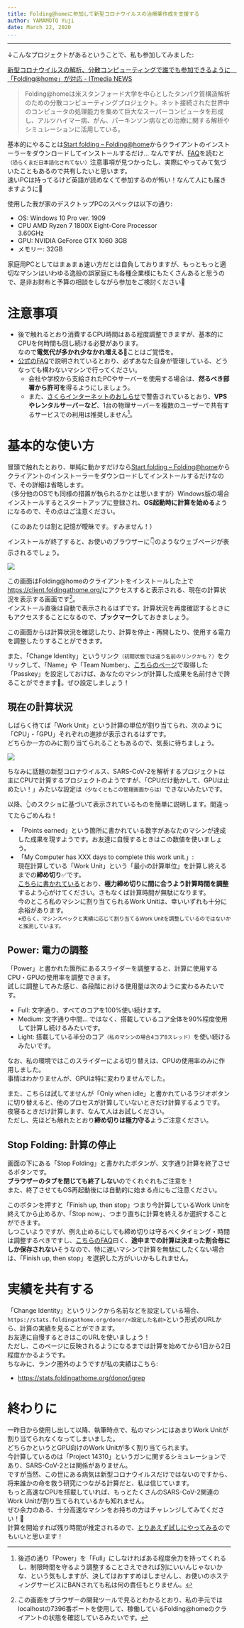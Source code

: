 ```yaml
---
title: Folding@homeに参加して新型コロナウイルスの治療薬作成を支援する
author: YAMAMOTO Yuji
date: March 22, 2020
...
```

---

↓こんなプロジェクトがあるということで、私も参加してみました:

[新型コロナウイルスの解析、分散コンピューティングで誰でも参加できるように　「Folding@home」が対応 - ITmedia NEWS](https://www.itmedia.co.jp/news/articles/2003/15/news015.html)

> Folding@homeは米スタンフォード大学を中心としたタンパク質構造解析のための分散コンピューティングプロジェクト。ネット接続された世界中のコンピュータの処理能力を集めて巨大なスーパーコンピュータを形成し、アルツハイマー病、がん、パーキンソン病などの治療に関する解析やシミュレーションに活用している。

基本的にやることは[Start folding – Folding@home](https://foldingathome.org/start-folding/)からクライアントのインストーラーをダウンロードしてインストールするだけ... なんですが、[FAQ](https://foldingathome.org/support/faq/)を読むと<small>（恐らくまだ日本語化されてない）</small>注意事項が見つかったし、実際にやってみて気づいたこともあるので共有したいと思います。  
速いPCは持ってるけど英語が読めなくて参加するのが怖い！なんて人にも届きますように🙏

使用した我が家のデスクトップPCのスペックは以下の通り:

- OS: Windows 10 Pro ver. 1909
- CPU AMD Ryzen 7 1800X Eight-Core Processor  
  3.60GHz
- GPU: NVIDIA GeForce GTX 1060 3GB
- メモリー: 32GB

家庭用PCとしてはまぁまぁ速い方だとは自負しておりますが、もっともっと適切なマシンはいわゆる逸般の誤家庭にも各種企業様にもたくさんあると思うので、是非お財布と予算の相談をしながら参加をご検討ください🙇

# 注意事項

- 後で触れるとおり消費するCPU時間はある程度調整できますが、基本的にCPUを何時間も回し続ける必要があります。  
  なので**電気代が多かれ少なかれ増える**💸ことはご覚悟を。
- [公式のFAQ](https://foldingathome.org/support/faq/project-details/#can-i-run-foldinghome-on-a-machine-i-dont-own)で説明されているとおり、必ずあなた自身が管理している、どうなっても構わないマシンで行ってください。
    - 会社や学校から支給されたPCやサーバーを使用する場合は、**然るべき部署から許可を**得るようにしましょう。
    - また、[さくらインターネットのおしらせ](https://cloud-news.sakura.ad.jp/2020/03/18/sacloud-folding-at-home/)で警告されているとおり、**VPSやレンタルサーバーなど**、1台の物理サーバーを複数のユーザーで共有するサービスでの利用は推奨しません[^vps]。

[^vps]: 後述の通り「Power」を「Full」にしなければある程度余力を持ってくれるし、制限時間を守るよう調整することさえできれば別にいいんじゃないかな、という気もしますが、決してはおすすめはしませんし、お使いのホスティングサービスにBANされても私は何の責任もとりません。

# 基本的な使い方

冒頭で触れたとおり、単純に動かすだけなら[Start folding – Folding@home](https://foldingathome.org/start-folding/)からクライアントのインストーラーをダウンロードしてインストールするだけなので、その詳細は省略します。  
（多分他のOSでも同様の措置が執られるかとは思いますが）Windows版の場合インストールするとスタートアップに登録され、**OS起動時に計算を始める**ようになるので、その点はご注意ください。

（このあたりは割と記憶が曖昧です。すみません！）

インストールが終了すると、お使いのブラウザーに👇のようなウェブページが表示されるでしょう。

![](/imgs/2020-03-22-folding-at-home/initial.jpg)

この画面はFolding@homeのクライアントをインストールした上で<https://client.foldingathome.org/>にアクセスすると表示される、現在の計算状況を表示する画面です[^localhost]。  
インストール直後は自動で表示されるはずです。計算状況を再度確認するときにもアクセスすることになるので、**ブックマーク**しておきましょう。

[^localhost]: この画面をブラウザーの開発ツールで見るとわかるとおり、私の手元ではlocalhostの7396番ポートを使用して、稼働しているFolding@homeのクライアントの状態を確認しているみたいです。

この画面からは計算状況を確認したり、計算を停止・再開したり、使用する電力を調整したりすることができます。

また、「Change Identity」というリンク<small>（初期状態では違う名前のリンクかも？）</small>をクリックして、「Name」や「Team Number」、[こちらのページ](https://apps.foldingathome.org/getpasskey)で取得した「Passkey」を設定しておけば、あなたのマシンが計算した成果を名前付きで誇ることができます😤。ぜひ設定しましょう！

## 現在の計算状況

しばらく待てば「Work Unit」という計算の単位が割り当てられ、次のように「CPU」・「GPU」それぞれの進捗が表示されるはずです。  
どちらか一方のみに割り当てられることもあるので、気長に待ちましょう。

![](/imgs/2020-03-22-folding-at-home/started.jpg)

ちなみに話題の新型コロナウイルス、SARS-CoV-2を解析するプロジェクトは主にCPUで計算するプロジェクトのようですが、「CPUだけ動かして、GPUは止めたい！」みたいな設定は<small>（少なくともこの管理画面からは）</small>できないみたいです。

以降、👆のスクショに基づいて表示されているものを簡単に説明します。間違ってたらごめんね！

- 「Points earned」という箇所に書かれている数字があなたのマシンが達成した成果を現すようです。お友達に自慢するときはこの数値を使いましょう。
- 「My Computer has XXX days to complete this work unit.」:  
  現在計算している「Work Unit」という「最小の計算単位」を計算し終えるまでの**締め切り**✅です。  
  [こちらに書かれている](https://foldingathome.org/support/faq/running-foldinghome/#are-there-any-limits-to-how-long-my-machine-can-take-to-finish-a-work-unit-wu)とおり、**極力締め切りに間に合うよう計算時間を調整**するよう心がけてください。さもなくば計算時間が無駄になります。  
  今のところ私のマシンに割り当てられるWork Unitは、幸いいずれも十分に余裕があります。  
  <small>※恐らく、マシンスペックと実績に応じて割り当てるWork Unitを調整しているのではないかと推測しています。</small>

## Power: 電力の調整

「Power」と書かれた箇所にあるスライダーを調整すると、計算に使用するCPU・GPUの使用率を調整できます。  
試しに調整してみた感じ、各段階における使用量は次のように変わるみたいです。

- Full: 文字通り、すべてのコアを100%使い続けます。
- Medium: 文字通り中間... ではなく、搭載しているコア全体を90%程度使用して計算し続けるみたいです。
- Light: 搭載している半分のコア<small>（私のマシンの場合4コア8スレッド）</small>を使い続けるみたいです。

なお、私の環境ではこのスライダーによる切り替えは、CPUの使用率のみに作用しました。  
事情はわかりませんが、GPUは特に変わりませんでした。

また、こちらは試してませんが「Only when idle」と書かれているラジオボタンに切り替えると、他のプロセスが計算していないときだけ計算するようです。  
夜寝るときだけ計算します、なんて人はお試しください。  
ただし、先ほども触れたとおり**締め切りは極力守る**ようご注意ください。

## Stop Folding: 計算の停止

画面の下にある「Stop Folding」と書かれたボタンが、文字通り計算を終了させるボタンです。  
**ブラウザーのタブを閉じても終了しない**のでくれぐれもご注意を！  
また、終了させてもOS再起動後には自動的に始まる点にもご注意ください。

このボタンを押すと「Finish up, then stop」つまり今計算しているWork Unitを終えてから止めるか、「Stop now」、つまり直ちに計算を終えるか選択することができます。  
しつこいようですが、例え止めるにしても締め切りは守るべくタイミング・時間は調整するべきですし、[こちらのFAQ](https://foldingathome.org/support/faq/running-foldinghome/#what-if-i-turn-off-my-computer-does-the-client-save-its-work-i-e-checkpoint)曰く、**途中までの計算は決まった割合毎にしか保存されない**そうなので、特に遅いマシンで計算を無駄にしたくない場合は、「Finish up, then stop」を選択した方がいいかもしれません。

# 実績を共有する

「Change Identity」というリンクから名前などを設定している場合、`https://stats.foldingathome.org/donor/<設定した名前>`という形式のURLから、計算の実績を見ることができます。  
お友達に自慢するときはこのURLを使いましょう！  
ただし、このページに反映されるようになるまでは計算を始めてから1日から2日程度かかるようです。  
ちなみに、ランク圏外のようですが私の実績はこちら:

- <https://stats.foldingathome.org/donor/igrep>

# 終わりに

一昨日から使用し出して以降、執筆時点で、私のマシンにはあまりWork Unitが割り当てられなくなってしまいました。  
どちらかというとGPU向けのWork Unitが多く割り当てられます。  
今計算しているのは「Project 14310」というガンに関するシミュレーションであり、SARS-CoV-2とは関係がありません。  
ですが当然、この世にある病気は新型コロナウイルスだけではないのですから、将来誰かの命を救う研究につながる計算だと、私は信じています。  
もっと高速なCPUを搭載していれば、もっとたくさんのSARS-CoV-2関連のWork Unitが割り当てられているかも知れません。  
ぜひ余力のある、十分高速なマシンをお持ちの方はチャレンジしてみてください！💪  
計算を開始すれば残り時間が推定されるので、[とりあえず試しにやってみる](https://foldingathome.org/start-folding/)のでもいいと思います！
